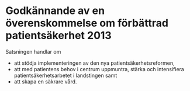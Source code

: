 # Godkännande av en överenskommelse om förbättrad patientsäkerhet 2013

Satsningen handlar om
- att stödja implementeringen av den nya patientsäkerhetsreformen,
- att med patientens behov i centrum uppmuntra, stärka och
intensifiera patientsäkerhetsarbetet i landstingen samt
- att skapa en säkrare vård.
